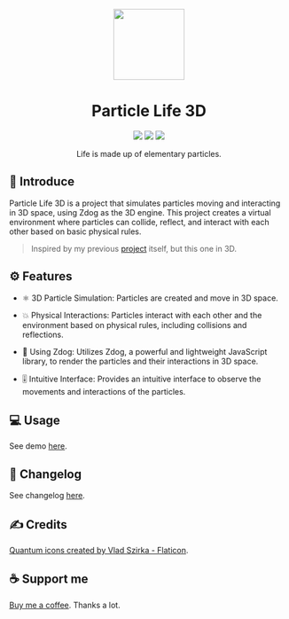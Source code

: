 <p align="center">
	<img src="./public/assets/icon.png" height="128">
</p>

<h1 align="center">
	Particle Life 3D
</h1>

<p align="center">
	<img src="https://img.shields.io/badge/made_with-Zdog-d97706">
	<img src="https://img.shields.io/badge/made_in-Vietnam-e11d48">
	<img src="https://img.shields.io/github/package-json/v/tientq64/particle-life-3d?color=16a34a">
</p>

<p align="center">
	Life is made up of elementary particles.
</p>

## 📰 Introduce

Particle Life 3D is a project that simulates particles moving and interacting in 3D space, using Zdog as the 3D engine. This project creates a virtual environment where particles can collide, reflect, and interact with each other based on basic physical rules.

> Inspired by my previous [project](https://github.com/tientq64/particle-life) itself, but this one in 3D.

## ⚙️ Features

* ⚛️ 3D Particle Simulation: Particles are created and move in 3D space.

* 💥 Physical Interactions: Particles interact with each other and the environment based on physical rules, including collisions and reflections.

* 🐶 Using Zdog: Utilizes Zdog, a powerful and lightweight JavaScript library, to render the particles and their interactions in 3D space.

* 🎚️ Intuitive Interface: Provides an intuitive interface to observe the movements and interactions of the particles.

## 💻 Usage

See demo [here](https://particle-life-3d.vercel.app).

## 📑 Changelog

See changelog [here](./CHANGELOG.md).

## ✍️ Credits

<a href="https://www.flaticon.com/free-icons/quantum" title="quantum icons" target="_blank">Quantum icons created by Vlad Szirka - Flaticon</a>.

## ☕ Support me

[Buy me a coffee](https://ko-fi.com/tientq64). Thanks a lot.
